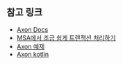 ## 참고 링크

- [Axon Docs](https://docs.axoniq.io/reference-guide/v/4.0/quick-start)
- [MSA에서 조금 쉽게 트랜잭션 처리하기](https://www.youtube.com/watch?v=OnKYXmzRkKQ)
- [Axon 예제](https://cla9.tistory.com/14)
- [Axon kotlin](https://nwillc.medium.com/axon-in-kotlin-30408ef6ef60)
